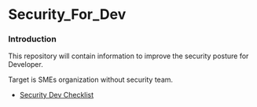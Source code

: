 # Security_For_Dev
### Introduction
This repository will contain information to improve the security posture for Developer.

Target is SMEs organization without security team.

- [Security Dev Checklist](https://github.com/LNB283/Security_For_Dev/blob/main/Security_Dev_Checklist.md)